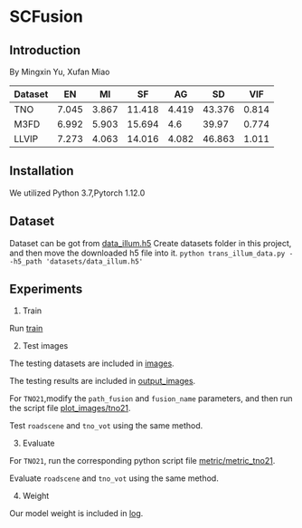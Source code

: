 # SCFusion

## Introduction

By Mingxin Yu, Xufan Miao



| Dataset | EN | MI | SF | AG | SD | VIF |
|---------|---------|---------|---------|---------|---------|---------|
|  TNO  | 7.045   | 3.867   | 11.418   | 4.419   | 43.376   | 0.814   |
|  M3FD  | 6.992   | 5.903 | 15.694 | 4.6 | 39.97 | 0.774 |
|  LLVIP | 7.273 | 4.063 | 14.016 | 4.082 | 46.863 | 1.011 |


## Installation
We utilized Python 3.7,Pytorch 1.12.0  


## Dataset

Dataset can be got from [data_illum.h5](https://github.com/linklist2/PIAFusion_pytorch)
Create datasets folder in this project, and then move the downloaded h5 file into it.
`python trans_illum_data.py --h5_path 'datasets/data_illum.h5'`

## Experiments
1. Train

Run [train](https://github.com/ISCLab-Bistu/DeepAdaptiveFusion/blob/main/train.py)

2. Test images

The testing datasets are included in [images](https://github.com/miaoxufan/SCFusion/tree/main/images).

The testing results are included in [output_images](https://github.com/miaoxufan/SCFusion/tree/main/ouput_image).

For `TNO21`,modify the `path_fusion` and `fusion_name` parameters, and then run the script file [plot_images/tno21](https://github.com/miaoxufan/SCFusion/blob/main/plot_images/tno21.py).

Test `roadscene` and `tno_vot` using the same method.

3. Evaluate

For `TNO21`, run the corresponding python script file [metric/metric_tno21](https://github.com/miaoxufan/SCFusion/blob/main/metric/metric_tno21.py).

Evaluate `roadscene` and `tno_vot` using the same method.

4. Weight

Our model weight is included in [log](https://github.com/miaoxufan/SCFusion/tree/main/log).

